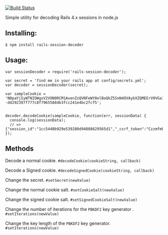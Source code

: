 [![Build Status](https://travis-ci.org/smirzaei/rails-session-decoder.svg?branch=master)](https://travis-ci.org/smirzaei/rails-session-decoder)

Simple utility for decoding Rails 4.x sessions in node.js

Installing:
----------

    $ npm install rails-session-decoder

Usage:
-------------

    var sessionDecoder = require('rails-session-decoder');

    var secret = 'find me in your rails app at config/secrets.yml';
    var decoder = sessionDecoder(secret);

    var sampleCookie = 'N0paYjIyWTNIOWgxV2VON0RCM1AvenZzQVNFeWY0elBoQkZ5SnN4OVAybXZQMEErV0VGa1luM2VmYTg4cEk0Y2paVUtMUW8xbEQyUE5VbFJ1OTZUeWJiODdYNkxZSWxvYUtiaE1ucy9LM1BMUy8yd0N0ZExZQzYzUVFsaGZ4M044MjdOdWNJYWhMbW5HOTJpY2UzQUdBPT0tLWtuWk9IWVJpakpWak5oSmZ2d2VLbWc9PQ==--d4292397f777c8f79655884b3fcc241e4bc2fcf5';


    decoder.decodeCookie(sampleCookie, function(err, sessionData) {
	  console.log(sessionData);
	  // => {"session_id":"1cc5440b929e539280d94888629565d1","_csrf_token":"CzzmfmhiXOMfGDsL4wkUNsvgyjG7215I73e6bXX1MlQ="}
    });

Methods
--------------
Decode a normal cookie.
`#decodeCookie(cookieString, callback)`

Decode a Signed cookie.
`#decodeSignedCookie(cookieString, callback)`

Change the secret.
`#setSecret(newValue)`

Change the normal cookie salt.
`#setCookieSalt(newValue)`

Change the signed cookie salt.
`#setSignedCookieSalt(newValue)`

Change the number of iterations for the `PBKDF2` key generator .
`#setIterations(newValue)`

Change the key length of the `PBKDF2` key generator.
`#setIterations(newValue)`